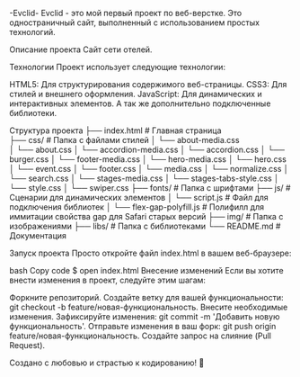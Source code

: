 -Evclid-
Evclid - это мой первый проект по веб-верстке. Это одностраничный сайт, выполненный с использованием простых технологий. 

Описание проекта
Сайт сети отелей.

Технологии
Проект использует следующие технологии:

HTML5: Для структурирования содержимого веб-страницы.
CSS3: Для стилей и внешнего оформления.
JavaScript: Для динамических и интерактивных элементов.
А так же дополнительно подключенные библиотеки.

Структура проекта
├── index.html        # Главная страница         
├── css/                  # Папка с файлами стилей
│   └── about-media.css                  
│   └── about.css
│   └── accordion-media.css
│   └── accordion.css
│   └── burger.css
│   └── footer-media.css
│   └── hero-media.css
│   └── hero.css
│   └── event.css
│   └── footer.css
│   └── media.css
│   └── normalize.css
│   └── search.css
│   └── stages-media.css
│   └── stages-tabs-style.css
│   └── style.css
│   └── swiper.css
├── fonts/                 # Папка с шрифтами
├── js/                     # Сценарии для динамических элементов
│   └── script.js           # Файл для подключения библиотек
│   └── flex-gap-polyfill.js  # Полифилл для иммитации свойства gap для Safari старых версий
├── img/                    # Папка с изображениями
├── libs/                   # Папка с библиотеками
└── README.md               # Документация

Запуск проекта
Просто откройте файл index.html в вашем веб-браузере:

bash
Copy code
$ open index.html
Внесение изменений
Если вы хотите внести изменения в проект, следуйте этим шагам:

Форкните репозиторий.
Создайте ветку для вашей функциональности: git checkout -b feature/новая-функциональность.
Внесите необходимые изменения.
Зафиксируйте изменения: git commit -m 'Добавить новую функциональность'.
Отправьте изменения в ваш форк: git push origin feature/новая-функциональность.
Создайте запрос на слияние (Pull Request).

Создано с любовью и страстью к кодированию! 🚀
